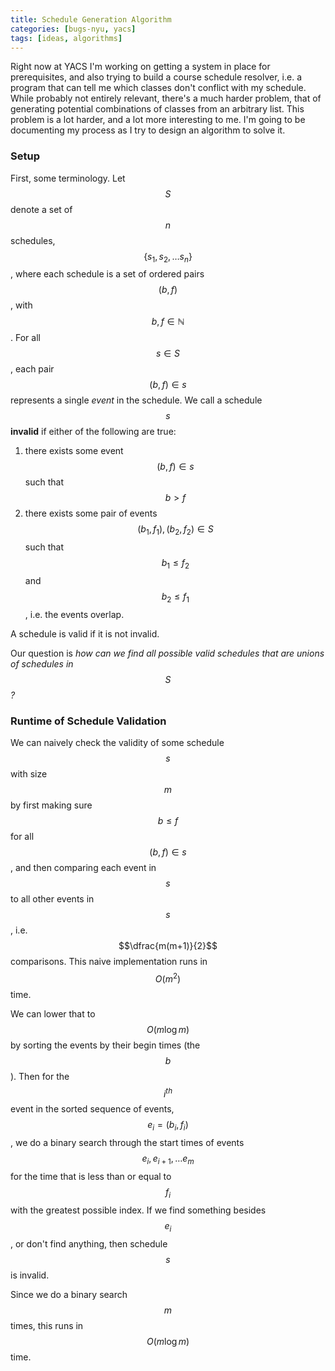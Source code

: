```yaml
---
title: Schedule Generation Algorithm
categories: [bugs-nyu, yacs]
tags: [ideas, algorithms]
---
```

Right now at YACS I'm working on getting a system in place for prerequisites, and
also trying to build a course schedule resolver, i.e. a program that can tell me
which classes don't conflict with my schedule. While probably not entirely relevant,
there's a much harder problem, that of generating potential combinations of classes
from an arbitrary list. This problem is a lot harder, and a lot more interesting to
me. I'm going to be documenting my process as I try to design an algorithm to solve
it.

### Setup
First, some terminology. Let $$S$$ denote a set of $$n$$ schedules,
$$\left\{ s_1, s_2, \ldots s_n \right\}$$, where each schedule is a set of ordered
pairs $$(b, f)$$, with $$b,f \in \mathbb{N}$$. For all $$s \in S$$, each pair $$(b, f) \in s$$
represents a single *event* in the schedule. We call a schedule $$s$$ **invalid** if either
of the following are true:

1. there exists some event $$(b, f) \in s$$ such that $$b > f$$
2. there exists some pair of events $$(b_1, f_1), (b_2, f_2) \in S$$ such that $$b_1 \leq f_2$$
and $$b_2 \leq f_1$$, i.e. the events overlap.

A schedule is valid if it is not invalid.

Our question is *how can we find all possible valid schedules that are unions of
schedules in $$S$$?*

### Runtime of Schedule Validation
We can naively check the validity of some schedule $$s$$ with size $$m$$ by first making
sure $$b \leq f$$ for all $$(b, f) \in s$$, and then comparing each event in $$s$$
to all other events in $$s$$, i.e. $$\dfrac{m(m+1)}{2}$$ comparisons. This naive
implementation runs in $$O(m^2)$$ time.

We can lower that to $$O(m\log m)$$ by sorting the events by their begin times (the $$b$$).
Then for the $$i^{th}$$ event in the sorted sequence of events, $$e_i = (b_i, f_i)$$,
we do a binary search through the start times of events $$e_{i}, e_{i+1}, \ldots e_{m}$$
for the time that is less than or equal to $$f_i$$ with the greatest possible index.
If we find something besides $$e_i$$, or don't find anything, then schedule $$s$$ is invalid.

Since we do a binary search $$m$$ times, this runs in $$O(m\log m)$$ time.


